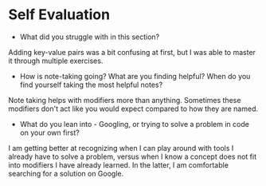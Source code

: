 # Self Evaluation

- What did you struggle with in this section?

Adding key-value pairs was a bit confusing at first, but I was able to master it through multiple exercises.

- How is note-taking going? What are you finding helpful? When do you find yourself taking the most helpful notes?

Note taking helps with modifiers more than anything. Sometimes these modifiers don't act like you would expect compared to how they are named.

- What do you lean into - Googling, or trying to solve a problem in code on your own first?

I am getting better at recognizing when I can play around with tools I already have to solve a problem, versus when I know a concept does not fit into modifiers I have already learned. In the latter, I am comfortable searching for a solution on Google.
